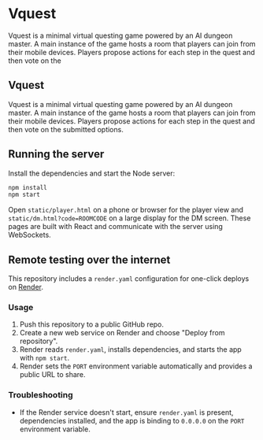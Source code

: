 # Vquest

Vquest is a minimal virtual questing game powered by an AI dungeon master. A main
instance of the game hosts a room that players can join from their mobile
devices. Players propose actions for each step in the quest and then vote on the
## Vquest

Vquest is a minimal virtual questing game powered by an AI dungeon master. A main
instance of the game hosts a room that players can join from their mobile
devices. Players propose actions for each step in the quest and then vote on the
submitted options.

## Running the server

Install the dependencies and start the Node server:

```bash
npm install
npm start
```

Open `static/player.html` on a phone or browser for the player view and
`static/dm.html?code=ROOMCODE` on a large display for the DM screen. These
pages are built with React and communicate with the server using WebSockets.

## Remote testing over the internet

This repository includes a `render.yaml` configuration for one-click deploys on
[Render](https://render.com).

### Usage

1. Push this repository to a public GitHub repo.
2. Create a new web service on Render and choose "Deploy from repository".
3. Render reads `render.yaml`, installs dependencies, and starts the app with
   `npm start`.
4. Render sets the `PORT` environment variable automatically and provides a
   public URL to share.

### Troubleshooting

- If the Render service doesn't start, ensure `render.yaml` is present,
  dependencies installed, and the app is binding to `0.0.0.0` on the `PORT`
  environment variable.
